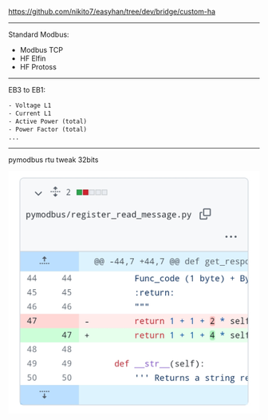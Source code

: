 https://github.com/nikito7/easyhan/tree/dev/bridge/custom-ha

---

Standard Modbus:

- Modbus TCP
- HF Elfin
- HF Protoss

<hr>

EB3 to EB1:

```
- Voltage L1
- Current L1
- Active Power (total)
- Power Factor (total)
...
```

<hr>

pymodbus rtu tweak 32bits

![pymodbus rtu tweak](./rtu-tweak.jpg)
